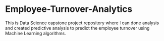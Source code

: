 # Employee-Turnover-Analytics
This is Data Science capstone project repository where I can done analysis and created predictive analysis to predict the employee turnover using Machine Learning algorithms.
